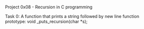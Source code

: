 Project 0x08 -  Recursion in C programming

Task 0: A function that prints a string followed by new line
	function prototype: void _puts_recursion(char *s);
